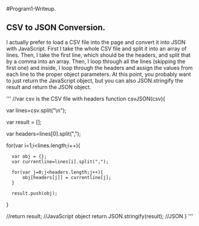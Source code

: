 #Program1-Writeup.
## CSV to JSON Conversion.

I actually prefer to load a CSV file into the page and convert it into JSON with JavaScript.
First I take the whole CSV file and split it into an array of lines. Then, I take the first line,
which should be the headers, and split that by a comma into an array. Then, I loop through all the lines
(skipping the first one) and inside, I loop through the headers and assign the values from each line to 
the proper object parameters. At this point, you probably want to just return the JavaScript object, 
but you can also JSON.stringify the result and return the JSON object.

'''
//var csv is the CSV file with headers
function csvJSON(csv){

  var lines=csv.split("\n");

  var result = [];

  var headers=lines[0].split(",");

  for(var i=1;i<lines.length;i++){

	  var obj = {};
	  var currentline=lines[i].split(",");

	  for(var j=0;j<headers.length;j++){
		  obj[headers[j]] = currentline[j];
	  }

	  result.push(obj);

  }
  
  //return result; //JavaScript object
  return JSON.stringify(result); //JSON
}
'''
